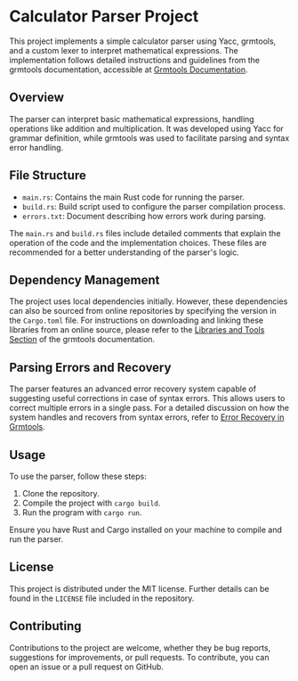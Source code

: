# Calculator Parser Project

This project implements a simple calculator parser using Yacc, grmtools, and a custom lexer to interpret mathematical expressions. The implementation follows detailed instructions and guidelines from the grmtools documentation, accessible at [Grmtools Documentation](https://softdevteam.github.io/grmtools/latest_release/book/).

## Overview

The parser can interpret basic mathematical expressions, handling operations like addition and multiplication. It was developed using Yacc for grammar definition, while grmtools was used to facilitate parsing and syntax error handling.

## File Structure

- `main.rs`: Contains the main Rust code for running the parser.
- `build.rs`: Build script used to configure the parser compilation process.
- `errors.txt`: Document describing how errors work during parsing.

The `main.rs` and `build.rs` files include detailed comments that explain the operation of the code and the implementation choices. These files are recommended for a better understanding of the parser's logic.

## Dependency Management

The project uses local dependencies initially. However, these dependencies can also be sourced from online repositories by specifying the version in the `Cargo.toml` file. For instructions on downloading and linking these libraries from an online source, please refer to the [Libraries and Tools Section](https://softdevteam.github.io/grmtools/latest_release/book/libsandtools.html) of the grmtools documentation.

## Parsing Errors and Recovery

The parser features an advanced error recovery system capable of suggesting useful corrections in case of syntax errors. This allows users to correct multiple errors in a single pass. For a detailed discussion on how the system handles and recovers from syntax errors, refer to [Error Recovery in Grmtools](https://softdevteam.github.io/grmtools/latest_release/book/errorrecovery.html).

## Usage

To use the parser, follow these steps:

1. Clone the repository.
2. Compile the project with `cargo build`.
3. Run the program with `cargo run`.

Ensure you have Rust and Cargo installed on your machine to compile and run the parser.

## License

This project is distributed under the MIT license. Further details can be found in the `LICENSE` file included in the repository.

## Contributing

Contributions to the project are welcome, whether they be bug reports, suggestions for improvements, or pull requests. To contribute, you can open an issue or a pull request on GitHub.
